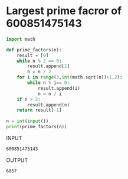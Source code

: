 # Largest prime facror of 600851475143

```python
import math 

def prime_factors(n): 
    result = [0]
    while n % 2 == 0: 
        result.append[2]
        n = n / 2
    for i in range(3,int(math.sqrt(n))+1,2): 
        while n % i== 0: 
            result.append(i)
            n = n / i 
    if n > 2: 
        result.append(n)
    return result[-1]
            
n = int(input())
print(prime_factors(n))
```
INPUT

```txt
600851475143
```

OUTPUT

```txt
6857
```
